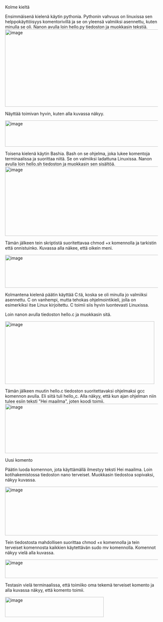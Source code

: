 Kolme kieltä

Ensimmäisenä kielenä käytin pythonia. Pythonin vahvuus on linuxissa sen helppokäyttöisyys komentorivillä ja se on yleensä valmiiksi asennettu, kuten minulla se oli.
Nanon avulla loin hello.py tiedoston ja muokkasin tekstiä.
<img width="807" height="254" alt="image" src="https://github.com/user-attachments/assets/9212052b-e503-4dc6-9fe8-623f619c6331" />

Näyttää toimivan hyvin, kuten alla kuvassa näkyy.

<img width="536" height="86" alt="image" src="https://github.com/user-attachments/assets/b1183a25-3a26-4c10-be0a-eee672b069c3" />


Toisena kielenä käytin Bashia. Bash on se ohjelma, joka lukee komentoja terminaalissa ja suorittaa niitä. Se on valmiiksi ladattuna Linuxissa.
Nanon avulla loin hello.sh tiedoston ja muokkasin sen sisältöä.
<img width="818" height="228" alt="image" src="https://github.com/user-attachments/assets/7a466e23-fc4b-421c-a87e-05f5ccb40345" />

Tämän jälkeen tein skriptistä suoritettavaa chmod +x komennolla ja tarkistin että onnistuinko. Kuvassa alla näkee, että oikein meni.

<img width="528" height="108" alt="image" src="https://github.com/user-attachments/assets/c976f36b-71f3-48f4-a6d0-bc1e2762f19c" />


Kolmantena kielenä päätin käyttää C:tä, koska se oli minulla jo valmiiksi asennettu. C on vanhempi, mutta tehokas ohjelmointikieli, jolla on esimerkiksi itse Linux kirjoitettu. C toimii siis hyvin luontevasti Linuxissa.

Loin nanon avulla tiedoston hello.c ja muokkasin sitä.

<img width="492" height="206" alt="image" src="https://github.com/user-attachments/assets/179f12ae-862f-4603-a844-5be0ae156fa7" />

Tämän jälkeen muutin hello.c tiedoston suoritettavaksi ohjelmaksi gcc komennon avulla. Eli siitä tuli hello_c. Alla näkyy, että kun ajan ohjelman niin tulee esiin teksti "Hei maailma", joten koodi toimii.
<img width="559" height="162" alt="image" src="https://github.com/user-attachments/assets/08060566-6c18-404b-a100-49db09225c64" />


Uusi komento

Päätin luoda komennon, jota käyttämällä ilmestyy teksti Hei maailma. Loin kotihakemistossa tiedoston nano terveiset. Muokkasin tiedostoa sopivaksi, näkyy kuvassa.

<img width="653" height="160" alt="image" src="https://github.com/user-attachments/assets/82b9532f-dab4-4040-b455-b835d7475261" />

Tein tiedostosta mahdollisen suorittaa chmod +x komennolla ja tein terveiset komennosta kaikkien käytettävän sudo mv komennolla. Komennot näkyy vielä alla kuvassa.

<img width="551" height="61" alt="image" src="https://github.com/user-attachments/assets/4ae39dbc-62dd-425f-96b2-ffc941ae2912" />

Testasin vielä terminaalissa, että toimiiko oma tekemä terveiset komento ja alla kuvassa näkyy, että komento toimii.

<img width="325" height="66" alt="image" src="https://github.com/user-attachments/assets/8c9e12ec-65df-4fab-aa58-c05b260c5ce2" />




